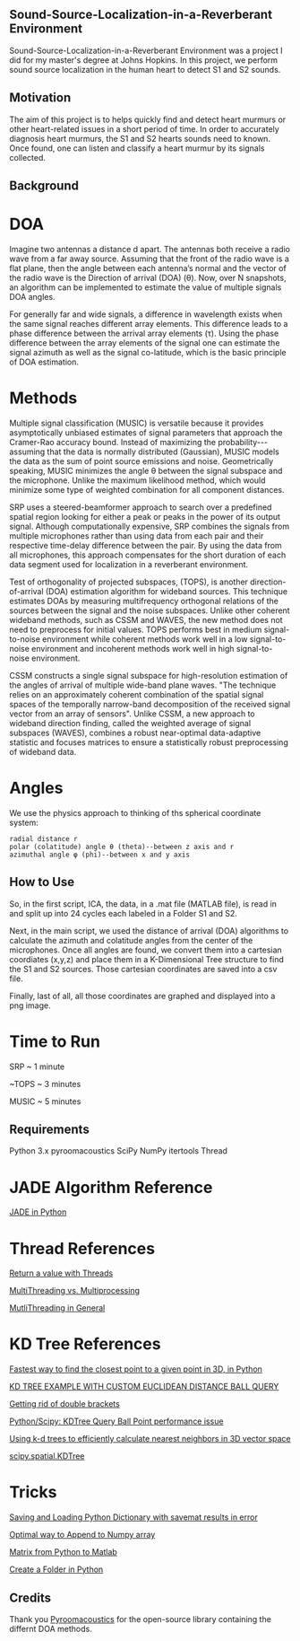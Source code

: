 ## Sound-Source-Localization-in-a-Reverberant Environment

Sound-Source-Localization-in-a-Reverberant Environment was a project I did for my master's degree at Johns Hopkins. In this project, we perform sound source localization in the human heart to detect S1 and S2 sounds. 

## Motivation

The aim of this project is to helps quickly find and detect heart murmurs or other heart-related issues in a short period of time. In order to accurately diagnosis heart murmurs, the S1 and S2 hearts sounds need to known. Once found, one can listen and classify a heart murmur by its signals collected.


## Background

# DOA

Imagine two antennas a distance d apart. The antennas both receive a radio wave from a far away source. Assuming that the front of the radio wave is a flat plane, then the angle between each antenna’s normal and the vector of the radio wave is the Direction of arrival (DOA) (θ). Now, over N snapshots, an algorithm can be implemented to estimate the value of multiple signals DOA angles.

For generally far and wide signals, a difference in wavelength exists when the  same  signal reaches different array elements. This difference leads to a phase difference between the arrival array elements (τ). Using the phase difference between the array elements of the signal one can estimate the signal azimuth as well as the signal co-latitude, which is the basic principle of DOA estimation.

# Methods

Multiple signal classification (MUSIC) is versatile because it provides asymptotically unbiased estimates of signal parameters that approach the Cramer-Rao accuracy bound. Instead of maximizing the probability---assuming that the data is normally distributed (Gaussian), MUSIC models the data as the sum of point source emissions and noise. Geometrically speaking, MUSIC minimizes the angle θ between the signal subspace and the microphone. Unlike the maximum likelihood method, which would minimize some type of weighted combination for all component distances.

SRP uses a steered-beamformer approach to search over a predefined spatial region looking for either a peak or peaks in the power of its output signal. Although computationally expensive, SRP combines the signals from multiple microphones rather than using data from each pair and their respective time-delay difference between the pair. By using the data from all microphones, this approach compensates for the short duration of each data segment used for localization in a reverberant environment.

Test of orthogonality of projected subspaces, (TOPS), is another direction-of-arrival (DOA) estimation algorithm for wideband sources. This technique estimates DOAs by measuring multifrequency orthogonal relations of the sources between the signal and the noise subspaces. Unlike other coherent wideband methods, such as CSSM and WAVES, the new method does not need to preprocess for initial values. TOPS performs best in medium signal-to-noise environment while coherent methods work well in a low signal-to-noise environment and incoherent methods work well in high signal-to-noise environment.


CSSM constructs a single signal subspace for high-resolution estimation of the angles of arrival of multiple wide-band plane waves. "The technique relies on an approximately coherent combination of the spatial signal spaces of the temporally narrow-band decomposition of the received signal vector from an array of sensors". Unlike CSSM, a new approach to wideband direction finding, called the weighted average of signal subspaces (WAVES), combines a robust near-optimal data-adaptive statistic and focuses matrices to ensure a statistically robust preprocessing of wideband data.

# Angles

We use the physics approach to thinking of ths spherical coordinate system:

	radial distance r 
	polar (colatitude) angle θ (theta)--between z axis and r 
	azimuthal angle φ (phi)--between x and y axis

## How to Use

So, in the first script, ICA, the data, in a .mat file (MATLAB file), is read in and split up into 24 cycles each labeled in a Folder S1 and S2. 

Next, in the main script, we used the distance of arrival (DOA) algorithms to calculate the azimuth and colatitude angles from the center of the microphones. Once all angles are found, we convert them into a cartesian coordiates (x,y,z) and place them in a K-Dimensional Tree structure to find the S1 and S2 sources. Those cartesian coordinates are saved into a csv file. 

Finally, last of all, all those coordinates are graphed and displayed into a png image. 

# Time to Run

SRP ~ 1 minute

~TOPS ~ 3 minutes

MUSIC ~ 5 minutes


## Requirements

Python 3.x
pyroomacoustics
SciPy
NumPy
itertools
Thread



# JADE Algorithm Reference

[JADE in Python](https://github.com/bregmanstudio/cseparate/blob/master/cjade.py)

# Thread References

[Return a value with Threads](https://stackoverflow.com/questions/6893968/how-to-get-the-return-value-from-a-thread-in-python/6894023#6894023)

[MultiThreading vs. Multiprocessing](https://stackoverflow.com/questions/3044580/multiprocessing-vs-threading-python)

[MutliThreading in General](https://www.geeksforgeeks.org/multithreading-python-set-1/)

# KD Tree References

[Fastest way to find the closest point to a given point in 3D, in Python](https://stackoverflow.com/questions/2641206/fastest-way-to-find-the-closest-point-to-a-given-point-in-3d-in-python?rq=1)

[KD TREE EXAMPLE WITH CUSTOM EUCLIDEAN DISTANCE BALL QUERY](http://code.activestate.com/recipes/578434-a-simple-kd-tree-example-with-custom-euclidean-dis/)

[Getting rid of double brackets](https://www.quora.com/How-can-I-convert-the-list-1-2-3-into-1-2-3-in-Python-Basically-I-want-the-list-to-be-flattened)

[Python/Scipy: KDTree Query Ball Point performance issue](https://stackoverflow.com/questions/43136142/python-scipy-kdtree-query-ball-point-performance-issue)

[Using k-d trees to efficiently calculate nearest neighbors in 3D vector space](https://blog.krum.io/k-d-trees/)

[scipy.spatial.KDTree](https://docs.scipy.org/doc/scipy-0.14.0/reference/generated/scipy.spatial.KDTree.html#scipy.spatial.KDTree) 

# Tricks

[Saving and Loading Python Dictionary with savemat results in error](https://stackoverflow.com/questions/9232751/saving-and-loading-python-dict-with-savemat-results-in-error)

[Optimal way to Append to Numpy array](https://stackoverflow.com/questions/25649788/optimal-way-to-append-to-numpy-array)

[Matrix from Python to Matlab](https://stackoverflow.com/questions/1095265/matrix-from-python-to-matlab)

[Create a Folder in Python](https://gist.github.com/keithweaver/562d3caa8650eefe7f84fa074e9ca949)

## Credits

Thank you [Pyroomacoustics](https://github.com/LCAV/pyroomacoustics) for the open-source library containing the differnt DOA methods. 
